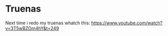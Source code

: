 # Truenas

Next time i redo my truenas whatch this: https://www.youtube.com/watch?v=3T5wBZOm4hY&t=249